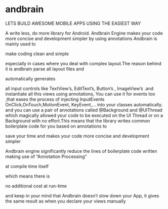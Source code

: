 # andbrain
LETS BUILD AWESOME MOBILE APPS USING THE EASIEST WAY

A write less, do more library for Android. Andbrain Engine makes your code more concise and development simpler by using annotations
Andbrain is mainly used to

make coding clean and simple

especially in cases where you deal with complex layout.The reason behind it is andbrain parse all layout files and

automatically generates

 all input controls like TextView’s, EditText’s, Button’s , ImageView’s .and instantiate all this views using annotations,  You can use it for events too ,that eases the process of injecting InputEvents OnClick,OnTouch,MotionEvent, KeyEvent,… into your classes automatically.
and you can use a pair of annotations called @Background and @UIThread which magically allowed your code to be executed on the UI Thread or on a Background with no effort.This means that the library writes common boilerplate code for you based on annotations to

save your time and makes your code more concise and development simpler

Andbrain engine significantly reduce the lines of boilerplate code written making use of “Annotation Processing”

at compile time itself

which means there is

no additional cost at run-time

and keep in your mind that Andbrain doesn’t slow down your App, it gives the same result as when you declare your views manually
